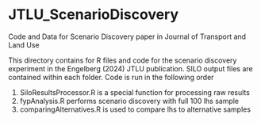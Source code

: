 # JTLU_ScenarioDiscovery

Code and Data for Scenario Discovery paper in Journal of Transport and Land Use

This directory contains for R files and code for the scenario discovery experiment in the Engelberg (2024) JTLU publication. SILO output files are contained within each folder. Code is run in the following order

1. SiloResultsProcessor.R is a special function for processing raw results
2. fypAnalysis.R performs scenario discovery with full 100 lhs sample
3. comparingAlternatives.R is used to compare lhs to alternative samples
